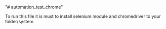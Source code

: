 "# automation_test_chrome" 

To run this file it is must to install selenium module and chromedriver to your folder/system.
